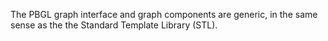 The PBGL graph interface and graph components are generic, in the same sense as the the Standard Template Library (STL).

